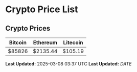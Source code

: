 # Crypto Price List

## Crypto Prices
| Bitcoin | Ethereum | Litecoin |
| ------- | -------- | -------- |
| $85826 | $2135.44 | $105.19 |
**Last Updated:** 2025-03-08 03:37 UTC
**Last Updated:** $DATE$
